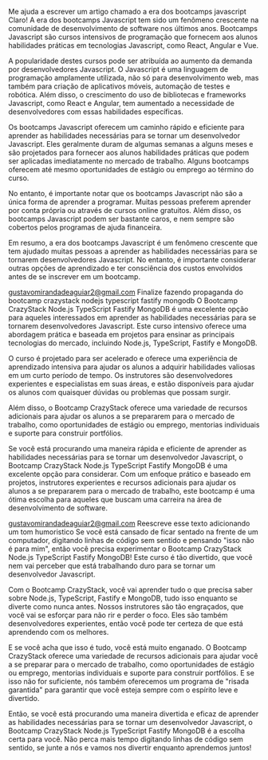 Me ajuda a escrever um artigo chamado a era dos bootcamps javascript
Claro! A era dos bootcamps Javascript tem sido um fenômeno crescente na comunidade de desenvolvimento de software nos últimos anos. Bootcamps Javascript são cursos intensivos de programação que fornecem aos alunos habilidades práticas em tecnologias Javascript, como React, Angular e Vue.

A popularidade destes cursos pode ser atribuída ao aumento da demanda por desenvolvedores Javascript. O Javascript é uma linguagem de programação amplamente utilizada, não só para desenvolvimento web, mas também para criação de aplicativos móveis, automação de testes e robótica. Além disso, o crescimento do uso de bibliotecas e frameworks Javascript, como React e Angular, tem aumentado a necessidade de desenvolvedores com essas habilidades específicas.

Os bootcamps Javascript oferecem um caminho rápido e eficiente para aprender as habilidades necessárias para se tornar um desenvolvedor Javascript. Eles geralmente duram de algumas semanas a alguns meses e são projetados para fornecer aos alunos habilidades práticas que podem ser aplicadas imediatamente no mercado de trabalho. Alguns bootcamps oferecem até mesmo oportunidades de estágio ou emprego ao término do curso.

No entanto, é importante notar que os bootcamps Javascript não são a única forma de aprender a programar. Muitas pessoas preferem aprender por conta própria ou através de cursos online gratuitos. Além disso, os bootcamps Javascript podem ser bastante caros, e nem sempre são cobertos pelos programas de ajuda financeira.

Em resumo, a era dos bootcamps Javascript é um fenômeno crescente que tem ajudado muitas pessoas a aprender as habilidades necessárias para se tornarem desenvolvedores Javascript. No entanto, é importante considerar outras opções de aprendizado e ter consciência dos custos envolvidos antes de se inscrever em um bootcamp.




gustavomirandadeaguiar2@gmail.com
Finalize fazendo propaganda do bootcamp crazystack nodejs typescript fastify mongodb
O Bootcamp CrazyStack Node.js TypeScript Fastify MongoDB é uma excelente opção para aqueles interessados em aprender as habilidades necessárias para se tornarem desenvolvedores Javascript. Este curso intensivo oferece uma abordagem prática e baseada em projetos para ensinar as principais tecnologias do mercado, incluindo Node.js, TypeScript, Fastify e MongoDB.

O curso é projetado para ser acelerado e oferece uma experiência de aprendizado intensiva para ajudar os alunos a adquirir habilidades valiosas em um curto período de tempo. Os instrutores são desenvolvedores experientes e especialistas em suas áreas, e estão disponíveis para ajudar os alunos com quaisquer dúvidas ou problemas que possam surgir.

Além disso, o Bootcamp CrazyStack oferece uma variedade de recursos adicionais para ajudar os alunos a se prepararem para o mercado de trabalho, como oportunidades de estágio ou emprego, mentorias individuais e suporte para construir portfólios.

Se você está procurando uma maneira rápida e eficiente de aprender as habilidades necessárias para se tornar um desenvolvedor Javascript, o Bootcamp CrazyStack Node.js TypeScript Fastify MongoDB é uma excelente opção para considerar. Com um enfoque prático e baseado em projetos, instrutores experientes e recursos adicionais para ajudar os alunos a se prepararem para o mercado de trabalho, este bootcamp é uma ótima escolha para aqueles que buscam uma carreira na área de desenvolvimento de software.




gustavomirandadeaguiar2@gmail.com
Reescreve esse texto adicionando um tom humoristico
Se você está cansado de ficar sentado na frente de um computador, digitando linhas de código sem sentido e pensando "isso não é para mim", então você precisa experimentar o Bootcamp CrazyStack Node.js TypeScript Fastify MongoDB! Este curso é tão divertido, que você nem vai perceber que está trabalhando duro para se tornar um desenvolvedor Javascript.

Com o Bootcamp CrazyStack, você vai aprender tudo o que precisa saber sobre Node.js, TypeScript, Fastify e MongoDB, tudo isso enquanto se diverte como nunca antes. Nossos instrutores são tão engraçados, que você vai se esforçar para não rir e perder o foco. Eles são também desenvolvedores experientes, então você pode ter certeza de que está aprendendo com os melhores.

E se você acha que isso é tudo, você está muito enganado. O Bootcamp CrazyStack oferece uma variedade de recursos adicionais para ajudar você a se preparar para o mercado de trabalho, como oportunidades de estágio ou emprego, mentorias individuais e suporte para construir portfólios. E se isso não for suficiente, nós também oferecemos um programa de "risada garantida" para garantir que você esteja sempre com o espírito leve e divertido.

Então, se você está procurando uma maneira divertida e eficaz de aprender as habilidades necessárias para se tornar um desenvolvedor Javascript, o Bootcamp CrazyStack Node.js TypeScript Fastify MongoDB é a escolha certa para você. Não perca mais tempo digitando linhas de código sem sentido, se junte a nós e vamos nos divertir enquanto aprendemos juntos!
